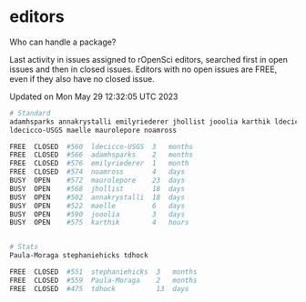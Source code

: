 # editors

Who can handle a package?

Last activity in issues assigned to rOpenSci editors, searched first in open
issues and then in closed issues. Editors with no open issues are FREE, even if
they also have no closed issue.


Updated on Mon May 29 12:32:05 UTC 2023

```bash
# Standard
adamhsparks annakrystalli emilyriederer jhollist jooolia karthik ldecicco
ldecicco-USGS maelle maurolepore noamross

FREE  CLOSED  #560  ldecicco-USGS  3   months
FREE  CLOSED  #566  adamhsparks    2   months
FREE  CLOSED  #576  emilyriederer  1   month
FREE  CLOSED  #574  noamross       4   days
BUSY  OPEN    #572  maurolepore    23  days
BUSY  OPEN    #568  jhollist       18  days
BUSY  OPEN    #502  annakrystalli  18  days
BUSY  OPEN    #522  maelle         6   days
BUSY  OPEN    #590  jooolia        3   days
BUSY  OPEN    #575  karthik        4   hours


# Stats
Paula-Moraga stephaniehicks tdhock

FREE  CLOSED  #551  stephaniehicks  3   months
FREE  CLOSED  #559  Paula-Moraga    2   months
FREE  CLOSED  #475  tdhock          13  days
```
